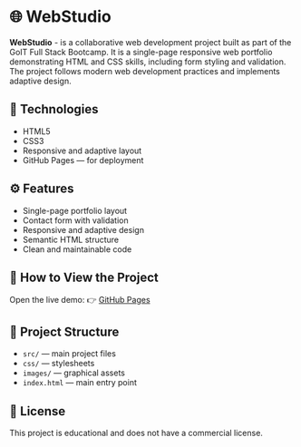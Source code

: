 # 🌐 WebStudio

**WebStudio** - is a collaborative web development project built as part of the GoIT Full Stack Bootcamp. It is a single-page responsive web portfolio demonstrating HTML and CSS skills, including form styling and validation. The project follows modern web development practices and implements adaptive design.

## 🔧 Technologies

- HTML5
- CSS3
- Responsive and adaptive layout
- GitHub Pages — for deployment

## ⚙️ Features

- Single-page portfolio layout
- Contact form with validation
- Responsive and adaptive design
- Semantic HTML structure
- Clean and maintainable code

## 🚀 How to View the Project

Open the live demo:
👉 [GitHub Pages](https://vitalii-mieliet.github.io/web-studio)

## 📁 Project Structure

- `src/` — main project files
- `css/` — stylesheets
- `images/` — graphical assets
- `index.html` — main entry point

## 📄 License

This project is educational and does not have a commercial license.
